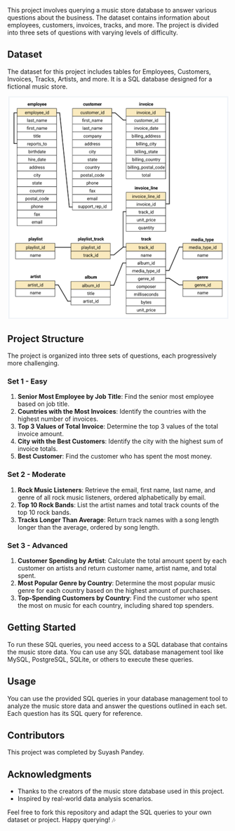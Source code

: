 
This project involves querying a music store database to answer various questions about the business. The dataset contains information about employees, customers, invoices, tracks, and more. The project is divided into three sets of questions with varying levels of difficulty.

## Dataset

The dataset for this project includes tables for Employees, Customers, Invoices, Tracks, Artists, and more. It is a SQL database designed for a fictional music store.

![Schema Diagram](schema_diagram.png)

## Project Structure

The project is organized into three sets of questions, each progressively more challenging.

### Set 1 - Easy

1. **Senior Most Employee by Job Title**: Find the senior most employee based on job title.
2. **Countries with the Most Invoices**: Identify the countries with the highest number of invoices.
3. **Top 3 Values of Total Invoice**: Determine the top 3 values of the total invoice amount.
4. **City with the Best Customers**: Identify the city with the highest sum of invoice totals.
5. **Best Customer**: Find the customer who has spent the most money.

### Set 2 - Moderate

1. **Rock Music Listeners**: Retrieve the email, first name, last name, and genre of all rock music listeners, ordered alphabetically by email.
2. **Top 10 Rock Bands**: List the artist names and total track counts of the top 10 rock bands.
3. **Tracks Longer Than Average**: Return track names with a song length longer than the average, ordered by song length.

### Set 3 - Advanced

1. **Customer Spending by Artist**: Calculate the total amount spent by each customer on artists and return customer name, artist name, and total spent.
2. **Most Popular Genre by Country**: Determine the most popular music genre for each country based on the highest amount of purchases.
3. **Top-Spending Customers by Country**: Find the customer who spent the most on music for each country, including shared top spenders.

## Getting Started

To run these SQL queries, you need access to a SQL database that contains the music store data. You can use any SQL database management tool like MySQL, PostgreSQL, SQLite, or others to execute these queries.

## Usage

You can use the provided SQL queries in your database management tool to analyze the music store data and answer the questions outlined in each set. Each question has its SQL query for reference.

## Contributors

This project was completed by Suyash Pandey.

## Acknowledgments

- Thanks to the creators of the music store database used in this project.
- Inspired by real-world data analysis scenarios.

Feel free to fork this repository and adapt the SQL queries to your own dataset or project. Happy querying! 🎶


